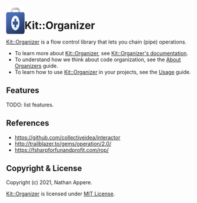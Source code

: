 <!--pp {} -->
<img align="left" width="50" height="90" src="https://raw.githubusercontent.com/rubykit/kit/main/libraries/kit-organizer/docs/assets/images/kit-organizer.logo.svg">
<!-- pp-->

[Kit::Organizer]: https://github.com/rubykit/kit/tree/main/libraries/kit-organizer

# Kit::Organizer

[Kit::Organizer] is a flow control library that lets you chain (pipe) operations.

- To learn more about [Kit::Organizer], see [Kit::Organizer's documentation](https://docs.rubykit.org/kit-organizer/edge).
- To understand how we think about code organization, see the [About Organizers](docs/guides/organizers.md) guide.
- To learn how to use [Kit::Organizer] in your projects, see the [Usage](docs/guides/usage.md) guide.

## Features

TODO: list features.

## References

- https://github.com/collectiveidea/interactor
- http://trailblazer.to/gems/operation/2.0/
- https://fsharpforfunandprofit.com/rop/

## Copyright & License

Copyright (c) 2021, Nathan Appere.

[Kit::Organizer] is licensed under [MIT License](MIT_LICENSE.md).